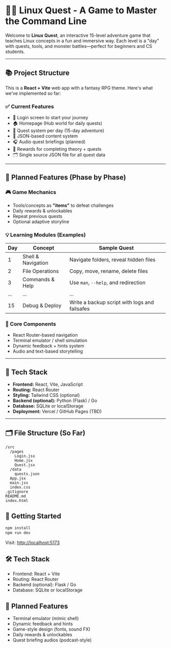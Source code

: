 # 🧙‍♂️ Linux Quest - A Game to Master the Command Line

Welcome to **Linux Quest**, an interactive 15-level adventure game that teaches Linux concepts in a fun and immersive way. Each level is a "day" with quests, tools, and monster battles—perfect for beginners and CS students.

---

## 📚 Project Structure

This is a **React + Vite** web app with a fantasy RPG theme. Here's what we've implemented so far:

### ✅ Current Features

- 🔐 Login screen to start your journey
- 🏠 Homepage (Hub world for daily quests)
- 🧭 Quest system per day (15-day adventure)
- 🧰 JSON-based content system
- 🎧 Audio quest briefings (planned)
- 🎁 Rewards for completing theory + quests
- 🗂 Single source JSON file for all quest data

---

## 🚧 Planned Features (Phase by Phase)

### 🎮 Game Mechanics
- Tools/concepts as **"items"** to defeat challenges  
- Daily rewards & unlockables  
- Repeat previous quests  
- Optional adaptive storyline

### 💡 Learning Modules (Examples)
| Day | Concept                  | Sample Quest                                |
|-----|--------------------------|---------------------------------------------|
| 1   | Shell & Navigation       | Navigate folders, reveal hidden files       |
| 2   | File Operations          | Copy, move, rename, delete files            |
| 3   | Commands & Help          | Use `man`, `--help`, and redirection        |
| ... | ...                      | ...                                         |
| 15  | Debug & Deploy           | Write a backup script with logs and failsafes |

### 🧩 Core Components
- React Router-based navigation
- Terminal emulator / shell simulation
- Dynamic feedback + hints system
- Audio and text-based storytelling

---

## 🧾 Tech Stack

- **Frontend:** React, Vite, JavaScript
- **Routing:** React Router
- **Styling:** Tailwind CSS (optional)
- **Backend (optional):** Python (Flask) / Go
- **Database:** SQLite or localStorage
- **Deployment:** Vercel / GitHub Pages (TBD)

---

## 🗂 File Structure (So Far)


```
/src
  /pages
    Login.jsx
    Home.jsx
    Quest.jsx
  /data
    quests.json
  App.jsx
  main.jsx
  index.css
.gitignore
README.md
index.html
```

## 🚀 Getting Started

```bash
npm install
npm run dev
```

Visit: [http://localhost:5173](http://localhost:5173)

## 🛠 Tech Stack

- Frontend: React + Vite
- Routing: React Router
- Backend (optional): Flask / Go
- Database: SQLite or localStorage

## 📌 Planned Features

- Terminal emulator (mimic shell)
- Dynamic feedback and hints
- Game-style design (fonts, sound FX)
- Daily rewards & unlockables
- Quest briefing audios (podcast-style)
